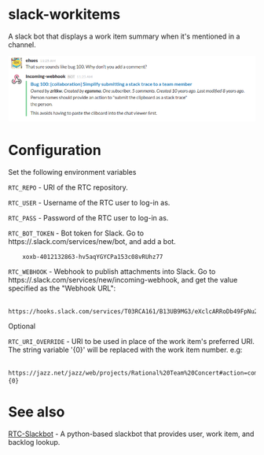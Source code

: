 # slack-workitems

A slack bot that displays a work item summary when it's mentioned in a channel. 

![Sample mention](images/sample-mention.png)

# Configuration

Set the following environment variables

`RTC_REPO` - URI of the RTC repository. 

`RTC_USER` - Username of the RTC user to log-in as.

`RTC_PASS` - Password of the RTC user to log-in as.

`RTC_BOT_TOKEN` - Bot token for Slack. Go to https://<your-team>.slack.com/services/new/bot, and add a bot. 
```
    xoxb-4012132863-hv5aqYGYCPa153c08vRUhz77
```

`RTC_WEBHOOK` - Webhook to publish attachments into Slack. Go to https://<your-team>.slack.com/services/new/incoming-webhook, and get the value specified as the "Webhook URL":
```
    https://hooks.slack.com/services/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
```


Optional

`RTC_URI_OVERRIDE` - URI to be used in place of the work item's preferred URI. The string variable '{0}' will be replaced with the work item number. e.g:

```
    https://jazz.net/jazz/web/projects/Rational%20Team%20Concert#action=com.ibm.team.workitem.viewWorkItem&id={0}
```

# See also

[RTC-Slackbot](https://github.com/jroyal/RTC-Slackbot) - A python-based slackbot that provides user, work item, and backlog lookup.
